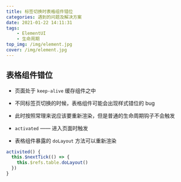 ```yaml
---
title: 标签切换时表格组件错位
categories: 遇到的问题及解决方案
date: 2021-01-22 14:11:31
tags:
	- ElementUI
	- 生命周期
top_img: /img/element.jpg
cover: /img/element.jpg
---
```


## 表格组件错位

- 页面处于 `keep-alive` 缓存组件之中
- 不同标签页切换的时候，表格组件可能会出现样式错位的 bug
- 此时按照常理来说应该要重新渲染，但是普通的生命周期钩子不会触发
- `activated` —— 进入页面时触发

- 表格组件暴露的 `doLayout` 方法可以重新渲染

```js
activited() {
  this.$nextTick(() => {
    this.$refs.table.doLayout()
  })
}
```

